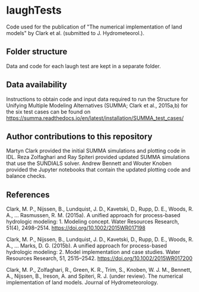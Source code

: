 # laughTests
Code used for the publication of "The numerical implementation of land models" by Clark et al. (submitted to J. Hydrometeorol.).

## Folder structure
Data and code for each laugh test are kept in a separate folder.

## Data availability
Instructions to obtain code and input data required to run the Structure for Unifying Multiple Modeling Alternatives (SUMMA; Clark et al., 2015a,b) for the six test cases can be found on https://summa.readthedocs.io/en/latest/installation/SUMMA_test_cases/

## Author contributions to this repository
Martyn Clark provided the initial SUMMA simulations and plotting code in IDL. Reza Zolfaghari and Ray Spiteri provided updated SUMMA simulations that use the SUNDIALS solver. Andrew Bennett and Wouter Knoben provided the Jupyter notebooks that contain the updated plotting code and balance checks.

## References
Clark, M. P., Nijssen, B., Lundquist, J. D., Kavetski, D., Rupp, D. E., Woods, R. A., … Rasmussen, R. M. (2015a). A unified approach for process-based hydrologic modeling: 1. Modeling concept. Water Resources Research, 51(4), 2498–2514. https://doi.org/10.1002/2015WR017198

Clark, M. P., Nijssen, B., Lundquist, J. D., Kavetski, D., Rupp, D. E., Woods, R. A., … Marks, D. G. (2015b). A unified approach for process-based hydrologic modeling: 2. Model implementation and case studies. Water Resources Research, 51, 2515–2542. https://doi.org/10.1002/2015WR017200

Clark, M. P., Zolfaghari, R., Green, K. R., Trim, S., Knoben, W. J. M., Bennett, A., Nijssen, B., Ireson, A. and Spiteri, R. J. (under review). The numerical implementation of land models. Journal of Hydrometeorology.

